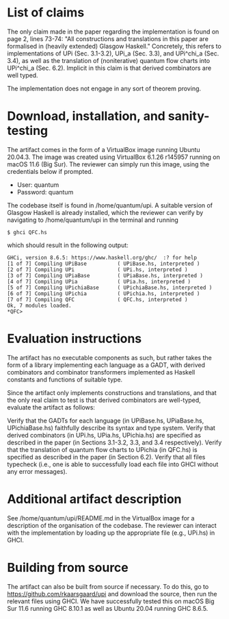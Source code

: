 List of claims
==============
The only claim made in the paper regarding the implementation is found on page 2, lines 73-74: "All constructions and translations in this paper are formalised in (heavily extended) Glasgow Haskell." Concretely, this refers to implementations of UPi (Sec. 3.1-3.2), UPi_a (Sec. 3.3), and UPi^chi_a (Sec. 3.4), as well as the translation of (noniterative) quantum flow charts into UPi^chi_a (Sec. 6.2). Implicit in this claim is that derived combinators are well typed.

The implementation does not engage in any sort of theorem proving.


Download, installation, and sanity-testing
==========================================
The artifact comes in the form of a VirtualBox image running Ubuntu 20.04.3. The image was created using VirtualBox 6.1.26 r145957 running on macOS 11.6 (Big Sur). The reviewer can simply run this image, using the credentials below if prompted.

 * User: quantum
 * Password: quantum

The codebase itself is found in /home/quantum/upi. A suitable version of Glasgow Haskell is already installed, which the reviewer can verify by navigating to /home/quantum/upi in the terminal and running

    $ ghci QFC.hs

which should result in the following output:

    GHCi, version 8.6.5: https://www.haskell.org/ghc/  :? for help
    [1 of 7] Compiling UPiBase          ( UPiBase.hs, interpreted )
    [2 of 7] Compiling UPi              ( UPi.hs, interpreted )
    [3 of 7] Compiling UPiaBase         ( UPiaBase.hs, interpreted )
    [4 of 7] Compiling UPia             ( UPia.hs, interpreted )
    [5 of 7] Compiling UPichiaBase      ( UPichiaBase.hs, interpreted )
    [6 of 7] Compiling UPichia          ( UPichia.hs, interpreted )
    [7 of 7] Compiling QFC              ( QFC.hs, interpreted )
    Ok, 7 modules loaded.
    *QFC>
 

Evaluation instructions
=======================
The artifact has no executable components as such, but rather takes the form of a library implementing each language as a GADT, with derived combinators and combinator transformers implemented as Haskell constants and functions of suitable type.

Since the artifact only implements constructions and translations, and that the only real claim to test is that derived combinators are well-typed, evaluate the artifact as follows:

Verify that the GADTs for each language (in UPiBase.hs, UPiaBase.hs, UPichiaBase.hs) faithfully describe its syntax and type system.
Verify that derived combinators (in UPi.hs, UPia.hs, UPichia.hs) are specified as described in the paper (in Sections 3.1-3.2, 3.3, and 3.4 respectively).
Verify that the translation of quantum flow charts to UPichia (in QFC.hs) is specified as described in the paper (in Section 6.2).
Verify that all files typecheck (i.e., one is able to successfully load each file into GHCI without any error messages).

Additional artifact description
===============================
See /home/quantum/upi/README.md in the VirtualBox image for a description of the organisation of the codebase. The reviewer can interact with the implementation by loading up the appropriate file (e.g., UPi.hs) in GHCI.

Building from source
====================
The artifact can also be built from source if necessary. To do this, go to https://github.com/rkaarsgaard/upi and download the source, then run the relevant files using GHCI. We have successfully tested this on macOS Big Sur 11.6 running GHC 8.10.1 as well as Ubuntu 20.04 running GHC 8.6.5.
